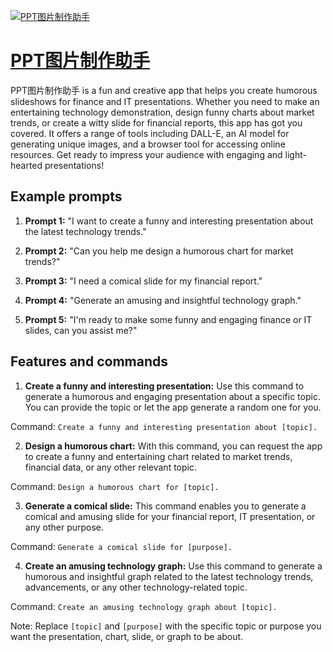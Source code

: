 [![PPT图片制作助手](https://files.oaiusercontent.com/file-h1DGBGXYNPEqKc108rjcxoUy?se=2123-10-18T12%3A23%3A05Z&sp=r&sv=2021-08-06&sr=b&rscc=max-age%3D31536000%2C%20immutable&rscd=attachment%3B%20filename%3D088a6722-2333-40c0-b35d-1e553fa9950b.png&sig=zTAvN61R7v7pMR9WZ/Mg372TDm2NIAty3ni8hsTp6MQ%3D)](https://chat.openai.com/g/g-4ekCTymTu-ppttu-pian-zhi-zuo-zhu-shou)

# [PPT图片制作助手](https://chat.openai.com/g/g-4ekCTymTu-ppttu-pian-zhi-zuo-zhu-shou)

PPT图片制作助手 is a fun and creative app that helps you create humorous slideshows for finance and IT presentations. Whether you need to make an entertaining technology demonstration, design funny charts about market trends, or create a witty slide for financial reports, this app has got you covered. It offers a range of tools including DALL-E, an AI model for generating unique images, and a browser tool for accessing online resources. Get ready to impress your audience with engaging and light-hearted presentations!

## Example prompts

1. **Prompt 1:** "I want to create a funny and interesting presentation about the latest technology trends."

2. **Prompt 2:** "Can you help me design a humorous chart for market trends?"

3. **Prompt 3:** "I need a comical slide for my financial report."

4. **Prompt 4:** "Generate an amusing and insightful technology graph."

5. **Prompt 5:** "I'm ready to make some funny and engaging finance or IT slides, can you assist me?"

## Features and commands

1. **Create a funny and interesting presentation:** Use this command to generate a humorous and engaging presentation about a specific topic. You can provide the topic or let the app generate a random one for you.

Command: `Create a funny and interesting presentation about [topic].`

2. **Design a humorous chart:** With this command, you can request the app to create a funny and entertaining chart related to market trends, financial data, or any other relevant topic.

Command: `Design a humorous chart for [topic].`

3. **Generate a comical slide:** This command enables you to generate a comical and amusing slide for your financial report, IT presentation, or any other purpose.

Command: `Generate a comical slide for [purpose].`

4. **Create an amusing technology graph:** Use this command to generate a humorous and insightful graph related to the latest technology trends, advancements, or any other technology-related topic.

Command: `Create an amusing technology graph about [topic].`

Note: Replace `[topic]` and `[purpose]` with the specific topic or purpose you want the presentation, chart, slide, or graph to be about.